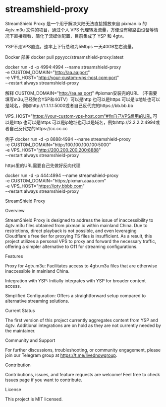 # streamshield-proxy
StreamShield Proxy 是一个用于解决大陆无法直接播放来自 pixman.io 的 4gtv.m3u 文件的项目，通过个人 VPS 代理转发流量，方便没有卵路由设备等情况下直接观看，简化了流媒体配置，目前集成了 YSP 和 4gtv。

YSP不走VPS直连。速率上下行总和为5Mbps 一天40GB左右流量。


Docker 部署
docker pull ppyycc/streamshield-proxy:latest

docker run -d -p 4994:4994 --name streamshield-proxy \
  -e CUSTOM_DOMAIN="http://aa.aa:port" \
  -e VPS_HOST="http://your-custom-vps-host.com:port" \
  --restart always streamshield-proxy
  
  解释
CUSTOM_DOMAIN="http://aa.aa:port" #pixman安装完的URL （不需要填写m3u,已经聚合YSP和4GTV）可以是http 也可以是https 可以是ip地址也可以是域名，例如http://1.1.1.1:5000或者自己反代完的https://bb.bb.bb

VPS_HOST="https://your-custom-vps-host.com"#你自己VPS想用的URL 可以是http 也可以是https 可以是ip地址也可以是域名，例如http://2.2.2.2:4994或者自己反代完的https://cc.cc.cc

例子
docker run -d -p 8888:4994 --name streamshield-proxy \
  -e CUSTOM_DOMAIN="http:/100.100.100.100:5000" \
  -e VPS_HOST="http://200.200.200.200:8888" \
  --restart always streamshield-proxy

https里的URL需要自己先做好反向代理

docker run -d -p 444:4994 --name streamshield-proxy \
  -e CUSTOM_DOMAIN="https:/pixman.aaaa.com" \
  -e VPS_HOST="https://iptv.bbbb.com" \
  --restart always streamshield-proxy
  
StreamShield Proxy

Overview

StreamShield Proxy is designed to address the issue of inaccessibility to 4gtv.m3u files obtained from pixman.io within mainland China. Due to restrictions, direct playback is not possible, and even leveraging Cloudflare's free tier for proxying TS files is insufficient. As a result, this project utilizes a personal VPS to proxy and forward the necessary traffic, offering a simpler alternative to O11 for streaming configurations.


Features


Proxy for 4gtv.m3u: Facilitates access to 4gtv.m3u files that are otherwise inaccessible in mainland China.

Integration with YSP: Initially integrates with YSP for broader content access.

Simplified Configuration: Offers a straightforward setup compared to alternative streaming solutions.


Current Status

The first version of this project currently aggregates content from YSP and 4gtv. Additional integrations are on hold as they are not currently needed by the maintainer.


Community and Support

For further discussions, troubleshooting, or community engagement, please join our Telegram group at https://t.me/livednowgroup.


Contribution

Contributions, issues, and feature requests are welcome! Feel free to check issues page if you want to contribute.


License

This project is MIT licensed.
